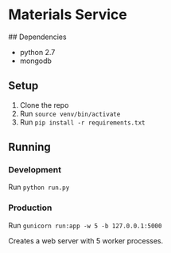 # Materials Service

## Dependencies

- python 2.7
- mongodb

## Setup

1. Clone the repo
2. Run `source venv/bin/activate`
3. Run `pip install -r requirements.txt`

## Running

### Development

Run `python run.py`

### Production

Run `gunicorn run:app -w 5 -b 127.0.0.1:5000`

Creates a web server with 5 worker processes.
